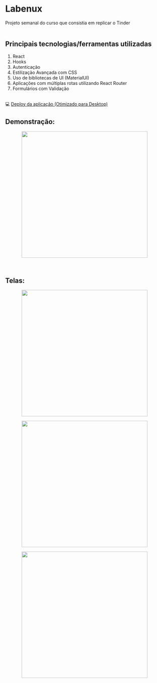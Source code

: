 # Labenux

Projeto semanal do curso que consistia em replicar o Tinder
<br>
<br>
## Principais tecnologias/ferramentas utilizadas

1. React
2. Hooks
4. Autenticação
5. Estilização Avançada com CSS
6. Uso de bibliotecas de UI (MaterialUI)
7. Aplicações com múltiplas rotas utilizando React Router
8. Formulários com Validação
<br><br>


💻 [Deploy da aplicação (Otimizado para Desktop)](http://http://astromatch-gislaine.surge.sh/)

## Demonstração: 
<p align="center">
  <img align='center' height='400' src='https://docs.google.com/uc?id=1oFH6bZKgM5ljpB3Pq7rnxx8VhvQloXbT'>
</p>
<br>

## Telas: 
<p align="center">
  <img align='center' height='400' src='https://docs.google.com/uc?id=1KFe7rGICA2kmj741RjaSWmvyFys2HsGP'>
</p>
<p align="center">
  <img align='center' height='400' src='https://docs.google.com/uc?id=1SrI0NkGKZN1-5ooq90xDcO7UqivxZmgm'>
</p>
<p align="center">
  <img align='center' height='400' src='https://docs.google.com/uc?id=1ynK2vKGF0YAfHphptv_A3xUCsprmJSSm'>
</p>
<br>
<br>

